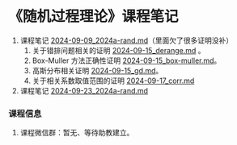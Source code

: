 # 《随机过程理论》课程笔记 

1. 课程笔记 [2024-09-09_2024a-rand.md](../../data/2024a-rand/2024-09-09_2024a-rand.md)（里面欠了很多证明没补）
   1. 关于错排问题相关的证明 [2024-09-15_derange.md](../../data/2024a-rand/2024-09-15_derange.md) 。
   2. Box-Muller 方法正确性证明 [2024-09-15_box-muller.md](../../data/2024a-rand/2024-09-15_box-muller.md)。
   3. 高斯分布相关证明 [2024-09-15_gd.md](../../data/2024a-rand/2024-09-15_gd.md)。
   4. 关于相关系数取值范围的证明 [2024-09-17_corr.md](../../data/2024a-rand/2024-09-17_corr.md)
2. 课程笔记 [2024-09-23_2024a-rand.md](../../data/2024a-rand/2024-09-23_2024a-rand.md)

### 课程信息

1. 课程微信群：暂无、等待助教建立。

